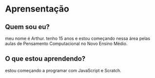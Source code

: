 # Aprensentação
## Quem sou eu?
meu nome é Arthur.
tenho 15 anos e estou começando nessa área pelas aulas de Pensamento Computacional no Novo Ensino Médio.
## O que estou aprendendo?
estou começando a programar com JavaScript e Scratch.
